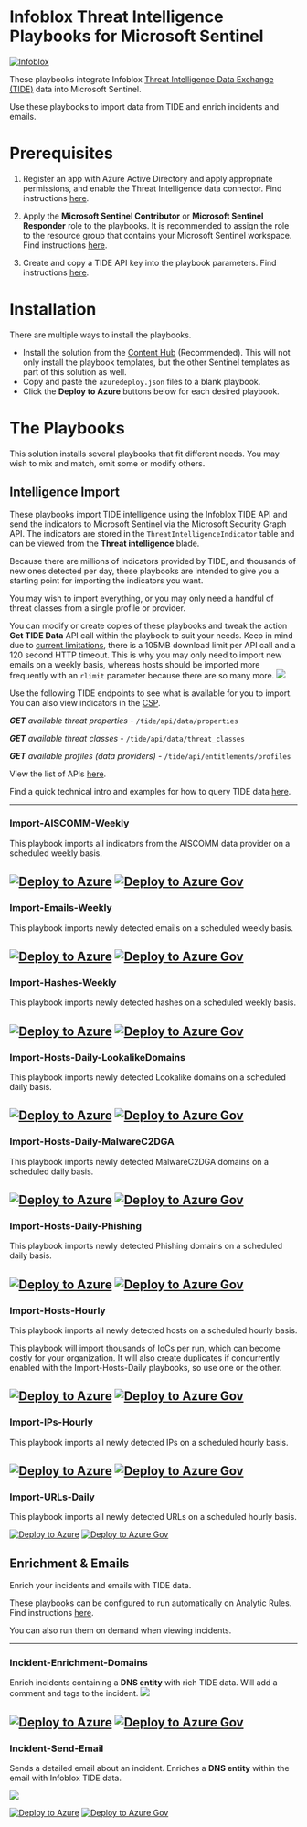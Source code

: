 # Infoblox Threat Intelligence Playbooks for Microsoft Sentinel
[<img alt="Infoblox" src="images/infoblox.png"  />](https://www.infoblox.com/)

These playbooks integrate Infoblox [Threat Intelligence Data Exchange (TIDE)](https://docs.infoblox.com/space/BloxOneThreatDefense/35898533) 
data into Microsoft Sentinel.

Use these playbooks to import data from TIDE and enrich incidents and emails.

# Prerequisites
1. Register an app with Azure Active Directory and apply appropriate permissions, and enable the Threat Intelligence data connector. 
Find instructions [here](https://learn.microsoft.com/en-us/azure/sentinel/connect-threat-intelligence-tip). 

2. Apply the **Microsoft Sentinel Contributor** or **Microsoft Sentinel Responder** role to the playbooks. 
It is recommended to assign the role to the resource group that contains your Microsoft Sentinel workspace. 
Find instructions [here](https://learn.microsoft.com/en-us/azure/sentinel/roles).

3. Create and copy a TIDE API key into the playbook parameters. 
Find instructions [here](https://docs.infoblox.com/space/BloxOneThreatDefense/230394187).

# Installation
There are multiple ways to install the playbooks.
- Install the solution from the [Content Hub](https://portal.azure.com/#view/Microsoft_Azure_Marketplace/GalleryItemDetailsBladeNopdl/dontDiscardJourney~/true/id/infoblox.infoblox-cdc-solution/resourceGroupId/%2Fsubscriptions%2Fbe1e61b7-8dbe-4986-a9c2-d85f65524d6e%2FresourceGroups%2Ftme-rg)
(Recommended). This will not only install the playbook templates, but the other Sentinel templates as part of this solution as well.
- Copy and paste the ```azuredeploy.json``` files to a blank playbook.
- Click the **Deploy to Azure** buttons below for each desired playbook.

# The Playbooks
This solution installs several playbooks that fit different needs. 
You may wish to mix and match, omit some or modify others.

## Intelligence Import
These playbooks import TIDE intelligence using the Infoblox TIDE API and send the indicators to Microsoft Sentinel via the Microsoft Security Graph API.
The indicators are stored in the ```ThreatIntelligenceIndicator``` table and can be viewed from the **Threat intelligence** blade.

Because there are millions of indicators provided by TIDE, and thousands of new ones detected per day,
these playbooks are intended to give you a starting point for importing the indicators you want.


You may wish to import everything, or you may only need a handful of threat classes from a single profile or provider.


You can modify or create copies of these playbooks and tweak the action **Get TIDE Data** API call within the playbook to suit your needs. 
Keep in mind due to [current limitations](https://learn.microsoft.com/en-us/azure/logic-apps/logic-apps-limits-and-config?tabs=consumption%2Cazure-portal), there is a 105MB download limit per API call and a 120 second HTTP timeout. 
This is why you may only need to import new emails on a weekly basis, whereas hosts should be imported more frequently with an ```rlimit``` parameter because there are so many more.
![](images/tide.jpg)

Use the following TIDE endpoints to see what is available for you to import. You can also view indicators in the [CSP](https://csp.infoblox.com/#/threat_intelligence/active-threat-indicators).

***GET** available threat properties* - ```/tide/api/data/properties```

***GET** available threat classes* - ```/tide/api/data/threat_classes```

***GET** available profiles (data providers)* - ```/tide/api/entitlements/profiles```

View the list of APIs [here](https://csp.infoblox.com/apidoc?url=https%3A%2F%2Fcsp.infoblox.com%2Fapidoc%2Fdocs%2FTIDEData).

Find a quick technical intro and examples for how to query TIDE data [here](https://docs.infoblox.com/space/BloxOneThreatDefense/117014574/Query+Active+Threats).

---
### Import-AISCOMM-Weekly
This playbook imports all indicators from the AISCOMM data provider on a scheduled weekly basis.

[![Deploy to Azure](https://aka.ms/deploytoazurebutton)](https://portal.azure.com/#create/Microsoft.Template/uri/https%3A%2F%2Fraw.githubusercontent.com%2FAzure%2FAzure-Sentinel%2Fmaster%2FSolutions%2FInfoblox%2520Cloud%2520Data%2520Connector%2FPlaybooks%2FInfoblox-Import-AISCOMM-Weekly%2Fazuredeploy.json)
[![Deploy to Azure Gov](https://aka.ms/deploytoazuregovbutton)](https://portal.azure.com/#create/Microsoft.Template/uri/https%3A%2F%2Fraw.githubusercontent.com%2FAzure%2FAzure-Sentinel%2Fmaster%2FSolutions%2FInfoblox%2520Cloud%2520Data%2520Connector%2FPlaybooks%2FInfoblox-Import-AISCOMM-Weekly%2Fazuredeploy.json)
---
### Import-Emails-Weekly
This playbook imports newly detected emails on a scheduled weekly basis.

[![Deploy to Azure](https://aka.ms/deploytoazurebutton)](https://portal.azure.com/#create/Microsoft.Template/uri/https%3A%2F%2Fraw.githubusercontent.com%2FAzure%2FAzure-Sentinel%2Fmaster%2FSolutions%2FInfoblox%2520Cloud%2520Data%2520Connector%2FPlaybooks%2FInfoblox-Import-Emails-Weekly%2Fazuredeploy.json)
[![Deploy to Azure Gov](https://aka.ms/deploytoazuregovbutton)](https://portal.azure.com/#create/Microsoft.Template/uri/https%3A%2F%2Fraw.githubusercontent.com%2FAzure%2FAzure-Sentinel%2Fmaster%2FSolutions%2FInfoblox%2520Cloud%2520Data%2520Connector%2FPlaybooks%2FInfoblox-Import-Emails-Weekly%2Fazuredeploy.json)
---
### Import-Hashes-Weekly
This playbook imports newly detected hashes on a scheduled weekly basis.

[![Deploy to Azure](https://aka.ms/deploytoazurebutton)](https://portal.azure.com/#create/Microsoft.Template/uri/https%3A%2F%2Fraw.githubusercontent.com%2FAzure%2FAzure-Sentinel%2Fmaster%2FSolutions%2FInfoblox%2520Cloud%2520Data%2520Connector%2FPlaybooks%2FInfoblox-Import-Hashes-Weekly%2Fazuredeploy.json)
[![Deploy to Azure Gov](https://aka.ms/deploytoazuregovbutton)](https://portal.azure.com/#create/Microsoft.Template/uri/https%3A%2F%2Fraw.githubusercontent.com%2FAzure%2FAzure-Sentinel%2Fmaster%2FSolutions%2FInfoblox%2520Cloud%2520Data%2520Connector%2FPlaybooks%2FInfoblox-Import-Hashes-Weekly%2Fazuredeploy.json)
---
### Import-Hosts-Daily-LookalikeDomains
This playbook imports newly detected Lookalike domains on a scheduled daily basis.

[![Deploy to Azure](https://aka.ms/deploytoazurebutton)](https://portal.azure.com/#create/Microsoft.Template/uri/https%3A%2F%2Fraw.githubusercontent.com%2FAzure%2FAzure-Sentinel%2Fmaster%2FSolutions%2FInfoblox%2520Cloud%2520Data%2520Connector%2FPlaybooks%2FInfoblox-Import-Hosts-Daily-LookalikeDomains%2Fazuredeploy.json)
[![Deploy to Azure Gov](https://aka.ms/deploytoazuregovbutton)](https://portal.azure.com/#create/Microsoft.Template/uri/https%3A%2F%2Fraw.githubusercontent.com%2FAzure%2FAzure-Sentinel%2Fmaster%2FSolutions%2FInfoblox%2520Cloud%2520Data%2520Connector%2FPlaybooks%2FInfoblox-Import-Hosts-Daily-LookalikeDomains%2Fazuredeploy.json)
---
### Import-Hosts-Daily-MalwareC2DGA
This playbook imports newly detected MalwareC2DGA domains on a scheduled daily basis.

[![Deploy to Azure](https://aka.ms/deploytoazurebutton)](https://portal.azure.com/#create/Microsoft.Template/uri/https%3A%2F%2Fraw.githubusercontent.com%2FAzure%2FAzure-Sentinel%2Fmaster%2FSolutions%2FInfoblox%2520Cloud%2520Data%2520Connector%2FPlaybooks%2FInfoblox-Import-Hosts-Daily-MalwareC2DGA%2Fazuredeploy.json)
[![Deploy to Azure Gov](https://aka.ms/deploytoazuregovbutton)](https://portal.azure.com/#create/Microsoft.Template/uri/https%3A%2F%2Fraw.githubusercontent.com%2FAzure%2FAzure-Sentinel%2Fmaster%2FSolutions%2FInfoblox%2520Cloud%2520Data%2520Connector%2FPlaybooks%2FInfoblox-Import-Hosts-Daily-MalwareC2DGA%2Fazuredeploy.json)
---
### Import-Hosts-Daily-Phishing
This playbook imports newly detected Phishing domains on a scheduled daily basis.

[![Deploy to Azure](https://aka.ms/deploytoazurebutton)](https://portal.azure.com/#create/Microsoft.Template/uri/https%3A%2F%2Fraw.githubusercontent.com%2FAzure%2FAzure-Sentinel%2Fmaster%2FSolutions%2FInfoblox%2520Cloud%2520Data%2520Connector%2FPlaybooks%2FInfoblox-Import-Hosts-Daily-Phishing%2Fazuredeploy.json)
[![Deploy to Azure Gov](https://aka.ms/deploytoazuregovbutton)](https://portal.azure.com/#create/Microsoft.Template/uri/https%3A%2F%2Fraw.githubusercontent.com%2FAzure%2FAzure-Sentinel%2Fmaster%2FSolutions%2FInfoblox%2520Cloud%2520Data%2520Connector%2FPlaybooks%2FInfoblox-Import-Hosts-Daily-Phishing%2Fazuredeploy.json)
---
### Import-Hosts-Hourly
This playbook imports all newly detected hosts on a scheduled hourly basis.

This playbook will import thousands of IoCs per run, which can become costly for your organization.
It will also create duplicates if concurrently enabled with the Import-Hosts-Daily playbooks, so use one or the other.

[![Deploy to Azure](https://aka.ms/deploytoazurebutton)](https://portal.azure.com/#create/Microsoft.Template/uri/https%3A%2F%2Fraw.githubusercontent.com%2FAzure%2FAzure-Sentinel%2Fmaster%2FSolutions%2FInfoblox%2520Cloud%2520Data%2520Connector%2FPlaybooks%2FInfoblox-Import-Hosts-Hourly%2Fazuredeploy.json)
[![Deploy to Azure Gov](https://aka.ms/deploytoazuregovbutton)](https://portal.azure.com/#create/Microsoft.Template/uri/https%3A%2F%2Fraw.githubusercontent.com%2FAzure%2FAzure-Sentinel%2Fmaster%2FSolutions%2FInfoblox%2520Cloud%2520Data%2520Connector%2FPlaybooks%2FInfoblox-Import-Hosts-Hourly%2Fazuredeploy.json)
---
### Import-IPs-Hourly
This playbook imports all newly detected IPs on a scheduled hourly basis.

[![Deploy to Azure](https://aka.ms/deploytoazurebutton)](https://portal.azure.com/#create/Microsoft.Template/uri/https%3A%2F%2Fraw.githubusercontent.com%2FAzure%2FAzure-Sentinel%2Fmaster%2FSolutions%2FInfoblox%2520Cloud%2520Data%2520Connector%2FPlaybooks%2FInfoblox-Import-IPs-Hourly%2Fazuredeploy.json)
[![Deploy to Azure Gov](https://aka.ms/deploytoazuregovbutton)](https://portal.azure.com/#create/Microsoft.Template/uri/https%3A%2F%2Fraw.githubusercontent.com%2FAzure%2FAzure-Sentinel%2Fmaster%2FSolutions%2FInfoblox%2520Cloud%2520Data%2520Connector%2FPlaybooks%2FInfoblox-Import-IPs-Hourly%2Fazuredeploy.json)
---
### Import-URLs-Daily
This playbook imports all newly detected URLs on a scheduled hourly basis.

[![Deploy to Azure](https://aka.ms/deploytoazurebutton)](https://portal.azure.com/#create/Microsoft.Template/uri/https%3A%2F%2Fraw.githubusercontent.com%2FAzure%2FAzure-Sentinel%2Fmaster%2FSolutions%2FInfoblox%2520Cloud%2520Data%2520Connector%2FPlaybooks%2FInfoblox-Import-URLs-Daily%2Fazuredeploy.json)
[![Deploy to Azure Gov](https://aka.ms/deploytoazuregovbutton)](https://portal.azure.com/#create/Microsoft.Template/uri/https%3A%2F%2Fraw.githubusercontent.com%2FAzure%2FAzure-Sentinel%2Fmaster%2FSolutions%2FInfoblox%2520Cloud%2520Data%2520Connector%2FPlaybooks%2FInfoblox-Import-URLs-Daily%2Fazuredeploy.json)

## Enrichment & Emails
Enrich your incidents and emails with TIDE data.

These playbooks can be configured to run automatically on Analytic Rules. Find instructions [here](https://learn.microsoft.com/en-us/azure/sentinel/detect-threats-custom#set-automated-responses-and-create-the-rule).

You can also run them on demand when viewing incidents.

---
### Incident-Enrichment-Domains
Enrich incidents containing a **DNS entity** with rich TIDE data. Will add a comment and tags to the incident.
![](images/incident.jpg)

[![Deploy to Azure](https://aka.ms/deploytoazurebutton)](https://portal.azure.com/#create/Microsoft.Template/uri/https%3A%2F%2Fraw.githubusercontent.com%2FAzure%2FAzure-Sentinel%2Fmaster%2FSolutions%2FInfoblox%2520Cloud%2520Data%2520Connector%2FPlaybooks%2FInfoblox-Incident-Enrichment-Domains%2Fazuredeploy.json)
[![Deploy to Azure Gov](https://aka.ms/deploytoazuregovbutton)](https://portal.azure.com/#create/Microsoft.Template/uri/https%3A%2F%2Fraw.githubusercontent.com%2FAzure%2FAzure-Sentinel%2Fmaster%2FSolutions%2FInfoblox%2520Cloud%2520Data%2520Connector%2FPlaybooks%2FInfoblox-Incident-Enrichment-Domains%2Fazuredeploy.json)
---

### Incident-Send-Email
Sends a detailed email about an incident. Enriches a **DNS entity** within the email with Infoblox TIDE data.

![](images/email.jpg)

[![Deploy to Azure](https://aka.ms/deploytoazurebutton)](https://portal.azure.com/#create/Microsoft.Template/uri/https%3A%2F%2Fraw.githubusercontent.com%2FAzure%2FAzure-Sentinel%2Fmaster%2FSolutions%2FInfoblox%2520Cloud%2520Data%2520Connector%2FPlaybooks%2FInfoblox-Incident-Send-Email%2Fazuredeploy.json)
[![Deploy to Azure Gov](https://aka.ms/deploytoazuregovbutton)](https://portal.azure.com/#create/Microsoft.Template/uri/https%3A%2F%2Fraw.githubusercontent.com%2FAzure%2FAzure-Sentinel%2Fmaster%2FSolutions%2FInfoblox%2520Cloud%2520Data%2520Connector%2FPlaybooks%2FInfoblox-Incident-Send-Email%2Fazuredeploy.json)

